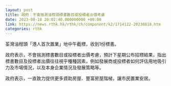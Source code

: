 ```yaml
---
layout: post
title: 政府：不會揣測油柑頭標書數目或投標者出價考慮
date: 2023-08-18 20:02:40.000000000 +08:00
link: https://news.rthk.hk/rthk/ch/component/k2/1714122-20230818.htm
categories: rthk
---
```


荃灣油柑頭「港人首次置業」地中午截標，收到1份標書。

政府表示，不會揣測標書數目或投標者出價考慮，預計下星期公布招標結果，指出標書數目及投標者出價往往視乎種種因素，例如發展商或投標者如何評估用地吸引力及市場情況，以及本身企業情況及發展策略等。

政府表示，一直致力提供更多資助房屋、豐富房屋階梯，讓市民置業安居。
